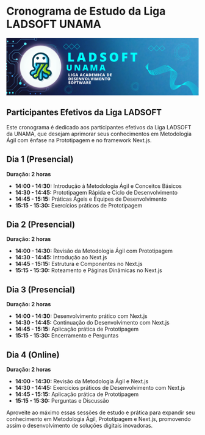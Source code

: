 # Cronograma de Estudo da Liga LADSOFT UNAMA

![img](/imagens/image_readme.png)

## Participantes Efetivos da Liga LADSOFT

Este cronograma é dedicado aos participantes efetivos da Liga LADSOFT da UNAMA, que desejam aprimorar seus conhecimentos em Metodologia Ágil com ênfase na Prototipagem e no framework Next.js.

## Dia 1 (Presencial)

**Duração: 2 horas**

- **14:00 - 14:30:** Introdução à Metodologia Ágil e Conceitos Básicos
- **14:30 - 14:45:** Prototipagem Rápida e Ciclo de Desenvolvimento
- **14:45 - 15:15:** Práticas Ágeis e Equipes de Desenvolvimento
- **15:15 - 15:30:** Exercícios práticos de Prototipagem

## Dia 2 (Presencial)

**Duração: 2 horas**

- **14:00 - 14:30:** Revisão da Metodologia Ágil com Prototipagem
- **14:30 - 14:45:** Introdução ao Next.js
- **14:45 - 15:15:** Estrutura e Componentes no Next.js
- **15:15 - 15:30:** Roteamento e Páginas Dinâmicas no Next.js

## Dia 3 (Presencial)

**Duração: 2 horas**

- **14:00 - 14:30:** Desenvolvimento prático com Next.js
- **14:30 - 14:45:** Continuação do Desenvolvimento com Next.js
- **14:45 - 15:15:** Aplicação prática de Prototipagem
- **15:15 - 15:30:** Encerramento e Perguntas

## Dia 4 (Online)

**Duração: 2 horas**

- **14:00 - 14:30:** Revisão da Metodologia Ágil e Next.js
- **14:30 - 14:45:** Exercícios práticos de Desenvolvimento com Next.js
- **14:45 - 15:15:** Aplicação prática de Prototipagem
- **15:15 - 15:30:** Perguntas e Discussão

Aproveite ao máximo essas sessões de estudo e prática para expandir seu conhecimento em Metodologia Ágil, Prototipagem e Next.js, promovendo assim o desenvolvimento de soluções digitais inovadoras.
